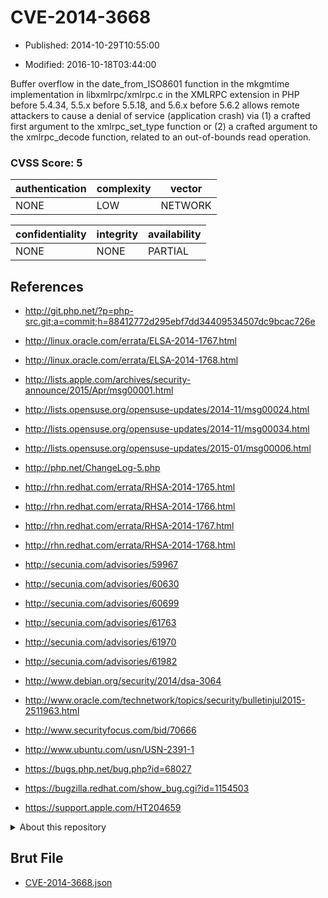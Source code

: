 # CVE-2014-3668

- Published: 2014-10-29T10:55:00

- Modified: 2016-10-18T03:44:00

Buffer overflow in the date_from_ISO8601 function in the mkgmtime implementation in libxmlrpc/xmlrpc.c in the XMLRPC extension in PHP before 5.4.34, 5.5.x before 5.5.18, and 5.6.x before 5.6.2 allows remote attackers to cause a denial of service (application crash) via (1) a crafted first argument to the xmlrpc_set_type function or (2) a crafted argument to the xmlrpc_decode function, related to an out-of-bounds read operation.

### CVSS Score: **5**

| authentication | complexity | vector |
| --- | --- | --- |
| NONE | LOW | NETWORK |

| confidentiality | integrity | availability |
| --- | --- | --- |
| NONE | NONE | PARTIAL |

## References

* http://git.php.net/?p=php-src.git;a=commit;h=88412772d295ebf7dd34409534507dc9bcac726e

* http://linux.oracle.com/errata/ELSA-2014-1767.html

* http://linux.oracle.com/errata/ELSA-2014-1768.html

* http://lists.apple.com/archives/security-announce/2015/Apr/msg00001.html

* http://lists.opensuse.org/opensuse-updates/2014-11/msg00024.html

* http://lists.opensuse.org/opensuse-updates/2014-11/msg00034.html

* http://lists.opensuse.org/opensuse-updates/2015-01/msg00006.html

* http://php.net/ChangeLog-5.php

* http://rhn.redhat.com/errata/RHSA-2014-1765.html

* http://rhn.redhat.com/errata/RHSA-2014-1766.html

* http://rhn.redhat.com/errata/RHSA-2014-1767.html

* http://rhn.redhat.com/errata/RHSA-2014-1768.html

* http://secunia.com/advisories/59967

* http://secunia.com/advisories/60630

* http://secunia.com/advisories/60699

* http://secunia.com/advisories/61763

* http://secunia.com/advisories/61970

* http://secunia.com/advisories/61982

* http://www.debian.org/security/2014/dsa-3064

* http://www.oracle.com/technetwork/topics/security/bulletinjul2015-2511963.html

* http://www.securityfocus.com/bid/70666

* http://www.ubuntu.com/usn/USN-2391-1

* https://bugs.php.net/bug.php?id=68027

* https://bugzilla.redhat.com/show_bug.cgi?id=1154503

* https://support.apple.com/HT204659

<details>
<summary>About this repository</summary> 

  This repository is part of the project [Live Hack CVE](https://github.com/Live-Hack-CVE). Main website can be found [www.live-hack.org](https://www.live-hack.org) 
  
  Made by [Sn0wAlice](https://github.com/Sn0wAlice) for the people that care about security and need to have a feed of the latest CVEs. Hope you enjoy it, don't forget to star the repo and follow me on [Twitter](https://twitter.com/Sn0wAlice) and [Github](https://github.com/Sn0wAlice). And that is my [personnal website](https://www.alice-snow.me/)

  - [Home Page](https://github.com/Live-Hack-CVE)
  - [Framework](https://github.com/Live-Hack-CVE/cve-framework)
  - [CVE database](https://github.com/Live-Hack-CVE/full_database)
  - [Changelog](https://github.com/Live-Hack-CVE/Changelog)
</details>

## Brut File

* [CVE-2014-3668.json](https://raw.githubusercontent.com/Live-Hack-CVE/full_database/main/cves/2014/CVE-2014-3668.json)


